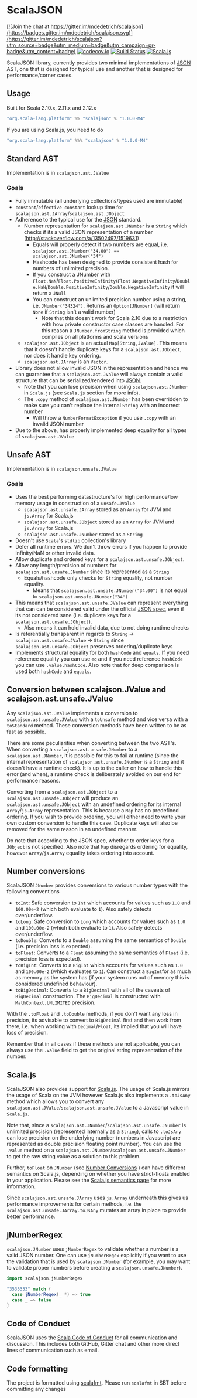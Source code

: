 # ScalaJSON

[![Join the chat at https://gitter.im/mdedetrich/scalajson](https://badges.gitter.im/mdedetrich/scalajson.svg)](https://gitter.im/mdedetrich/scalajson?utm_source=badge&utm_medium=badge&utm_campaign=pr-badge&utm_content=badge)
[![codecov.io](http://codecov.io/github/mdedetrich/scalajson/coverage.svg?branch=master)](http://codecov.io/github/mdedetrich/scalajson?branch=master)
[![Build Status](https://travis-ci.org/mdedetrich/scalajson.svg?branch=master)](https://travis-ci.org/mdedetrich/scalajson)
[![Scala.js](https://www.scala-js.org/assets/badges/scalajs-0.6.17.svg)](https://www.scala-js.org)

ScalaJSON library, currently provides two minimal implementations of [JSON](https://en.wikipedia.org/wiki/JSON) AST, one that is designed for
typical use and another that is designed for performance/corner cases.

## Usage

Built for Scala 2.10.x, 2.11.x and 2.12.x

```sbt
"org.scala-lang.platform" %% "scalajson" % "1.0.0-M4"
```

If you are using Scala.js, you need to do

```sbt
"org.scala-lang.platform" %%% "scalajson" % "1.0.0-M4"
```

## Standard AST
Implementation is in `scalajson.ast.JValue`

### Goals
- Fully immutable (all underlying collections/types used are immutable)
- `constant`/`effective constant` lookup time for `scalajson.ast.JArray`/`scalajson.ast.JObject`
- Adherence to the typical use for the [JSON](https://en.wikipedia.org/wiki/JSON) standard.
    - Number representation for `scalajson.ast.JNumber` is a `String` which checks if its a valid JSON representation
      of a number (http://stackoverflow.com/a/13502497/1519631)
      - Equals will properly detect if two numbers are equal, i.e. `scalajson.ast.JNumber("34.00") == scalajson.ast.JNumber("34")`
      - Hashcode has been designed to provide consistent hash for numbers of unlimited precision.
      - If you construct a JNumber with `Float.NaN`/`Float.PositiveInfinity`/`Float.NegativeInfinity`/`Double.NaN`/`Double.PositiveInfinity`/`Double.NegativeInfinity` it will return a `JNull`
      - You can construct an unlimited precision number using a string, i.e. `JNumber("34324")`. Returns an `Option[JNumber]` (will return `None` if `String` isn't a valid number)
        - Note that this doesn't work for Scala 2.10 due to a restriction with how private constructor case classes are handled. For this reason a `JNumber.fromString` method is provided which compiles on all platforms and scala versions
    - `scalajson.ast.JObject` is an actual `Map[String,JValue]`. This means that it doesn't handle duplicate keys for a `scalajson.ast.JObject`,
    nor does it handle key ordering.
    - `scalajson.ast.JArray` is an `Vector`.
- Library does not allow invalid JSON in the representation and hence we can guarantee that a `scalajson.ast.JValue` will 
always contain a valid structure that can be serialized/rendered into [JSON](https://en.wikipedia.org/wiki/JSON). 
  - Note that you can lose precision when using `scalajson.ast.JNumber` in `Scala.js` (see `Scala.js` 
section for more info).
  - The `.copy` method of `scalajson.ast.JNumber` has been overridden to make sure you can't replace the internal `String`
  with an incorrect number
    - Will throw a `NumberFormatException` if you use `.copy` with an invalid JSON number
- Due to the above, has properly implemented deep equality for all types of `scalajson.ast.JValue`

## Unsafe AST
Implementation is in `scalajson.unsafe.JValue`

### Goals
- Uses the best performing datastructure's for high performance/low memory usage in construction of a `unsafe.JValue`
    - `scalajson.ast.unsafe.JArray` stored as an `Array` for JVM and `js.Array` for Scala.js
    - `scalajson.ast.unsafe.JObject` stored as an `Array` for JVM and `js.Array` for Scala.js
    - `scalajson.ast.unsafe.JNumber` stored as a `String`
- Doesn't use `Scala`'s `stdlib` collection's library
- Defer all runtime errors. We don't throw errors if you happen to provide Infinity/NaN or other invalid data.
- Allow duplicate and ordered keys for a `scalajson.ast.unsafe.JObject`.
- Allow any length/precision of numbers for `scalajson.ast.unsafe.JNumber` since its represented as a `String`
  - Equals/hashcode only checks for `String` equality, not number equality.
    - Means that `scalajson.ast.unsafe.JNumber("34.00")` is not equal to `scalajson.ast.unsafe.JNumber("34")`
- This means that `scalajson.ast.unsafe.JValue` can represent everything that can
can be considered valid under the official [JSON spec](https://www.ietf.org/rfc/rfc4627.txt), even if its not considered sane (i.e.
duplicate keys for a `scalajson.ast.unsafe.JObject`).
  - Also means it can hold invalid data, due to not doing runtime checks
- Is referentially transparent in regards to `String` -> `scalajson.ast.unsafe.JValue` -> `String` since `scalajson.ast.unsafe.JObject` 
  preserves ordering/duplicate keys
- Implements structural equality for both `hashCode` and `equals`. If you need reference equality
  you can use `eq` and if you need reference `hashCode` you can use `.value.hashCode`. Also note that for
  deep comparison is used both `hashCode` and `equals`.

## Conversion between scalajson.JValue and scalajson.ast.unsafe.JValue

Any `scalajson.ast.JValue` implements a conversion to `scalajson.ast.unsafe.JValue` with a `toUnsafe` method and vice versa with a
`toStandard` method. These conversion methods have been written to be as fast as possible.

There are some peculiarities when converting between the two AST's. When converting a `scalajson.ast.unsafe.JNumber` to a 
`scalajson.ast.JNumber`, it is possible for this to fail at runtime (since the internal representation of 
`scalajson.ast.unsafe.JNumber` is a `String` and it doesn't have a runtime check). It is up to the caller on how to handle this error (and when), 
a runtime check is deliberately avoided on our end for performance reasons.

Converting from a `scalajson.ast.JObject` to a `scalajson.ast.unsafe.JObject` will produce 
an `scalajson.ast.unsafe.JObject` with an undefined ordering for its internal `Array`/`js.Array` representation.
This is because a `Map` has no predefined ordering. If you wish to provide ordering, you will either need
to write your own custom conversion to handle this case. Duplicate keys will also be removed for the same reason
in an undefined manner.

Do note that according to the JSON spec, whether to order keys for a `JObject` is not specified. Also note that `Map` 
disregards ordering for equality, however `Array`/`js.Array` equality takes ordering into account.

## Number conversions
ScalaJSON `JNumber` provides conversions to various number types with the following conventions

* `toInt`: Safe conversion to `Int` which accounts for values such as `1.0` and `100.00e-2` (which both evaluate to `1`).
Also safely detects over/underflow.
* `toLong`: Safe conversion to `Long` which accounts for values such as `1.0` and `100.00e-2` (which both evaluate to `1`).
Also  safely detects over/underflow.
* `toDouble`: Converts to a `Double` assuming the same semantics of `Double` (i.e. precision loss is expected).
* `toFloat`: Converts to a `Float` assuming the same semantics of `Float` (i.e. precision loss is expected).
* `toBigInt`: Converts to a `BigInt` which accounts for values such as `1.0` and `100.00e-2` (which evaluates to `1`).
Can construct a `BigInt`for as much as memory as the system has (if your system runs out of memory this is considered
undefined behaviour).
* `toBigDecimal`: Converts to a `BigDecimal` with all of the caveats of `BigDecimal` construction. The `BigDecimal` is
constructed with `MathContext.UNLIMITED` precision.

With the `.toFloat` and `.toDouble` methods, if you don't want any loss in precision, its advisable to convert to
`BigDecimal` first and then work from there, i.e. when working with `Decimal`/`Float`, its implied that you will
have loss of precision.

Remember that in all cases if these methods are not applicable, you can always use the `.value` field to get the
original string representation of the number.

## Scala.js
ScalaJSON also provides support for [Scala.js](https://github.com/scala-js/scala-js).
The usage of Scala.js mirrors the usage of Scala on the JVM however Scala.js also implements
a `.toJsAny` method which allows you to convert any
`scalajson.ast.JValue`/`scalajson.ast.unsafe.JValue` to a Javascript value in `Scala.js`.

Note that, since a `scalajson.ast.JNumber`/`scalajson.ast.unsafe.JNumber` is unlimited
precision (represented internally as a `String`), calls to `.toJsAny` can lose precision on the
underlying number (numbers in Javascript are represented as double precision floating point number).
You can use the `.value` method on a `scalajson.ast.JNumber`/`scalajson.ast.unsafe.JNumber` to
get the raw string value as a solution to this problem.

Further, `toFloat` on `JNumber` (see [Number Conversions](#number-conversions) ) can have different semantics on Scala.js, depending on whether you have
strict-floats enabled in your application. Please see the [Scala.js semantics page](https://www.scala-js.org/doc/semantics.html)
for more information.

Since `scalajson.ast.unsafe.JArray` uses `js.Array` underneath this gives us performance improvements for certain
methods, i.e. the `scalajson.ast.unsafe.JArray.toJsAny` mutates an array in place to provide better performance. 

## jNumberRegex
`scalajson.JNumber` uses `jNumberRegex` to validate whether a number is a valid
JSON number. One can use `jNumberRegex` explicitly if you want to use the validation that
is used by `scalajson.JNumber` (for example, you may want to validate proper numbers
before creating a `scalajson.unsafe.JNumber`).

```scala
import scalajson.jNumberRegex

"3535353" match {
  case jNumberRegex(_ *) => true
  case _ => false
}
```

## Code of Conduct
ScalaJSON uses the [Scala Code of Conduct](https://www.scala-lang.org/conduct.html)
for all communication and discussion. This includes both GitHub, Gitter chat and
other more direct lines of communication such as email.

## Code formatting

The project is formatted using [scalafmt](https://github.com/olafurpg/scalafmt). Please run `scalafmt`
in SBT before committing any changes
